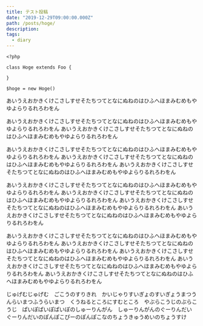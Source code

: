 ```yaml
---
title: テスト投稿
date: "2019-12-29T09:00:00.000Z"
path: /posts/hoge/
description: 
tags:
  - diary
---
```



```php{3,4,5}:title=hoge.php
<?php

class Hoge extends Foo {
 
}

$hoge = new Hoge()

```

あいうえおかきくけこさしすせそたちつてとなにぬねのはひふへほまみむめもやゆよらりるれろわをん

あいうえおかきくけこさしすせそたちつてとなにぬねのはひふへほまみむめもやゆよらりるれろわをん
あいうえおかきくけこさしすせそたちつてとなにぬねのはひふへほまみむめもやゆよらりるれろわをん

あいうえおかきくけこさしすせそたちつてとなにぬねのはひふへほまみむめもやゆよらりるれろわをん
あいうえおかきくけこさしすせそたちつてとなにぬねのはひふへほまみむめもやゆよらりるれろわをん
あいうえおかきくけこさしすせそたちつてとなにぬねのはひふへほまみむめもやゆよらりるれろわをん

あいうえおかきくけこさしすせそたちつてとなにぬねのはひふへほまみむめもやゆよらりるれろわをん
あいうえおかきくけこさしすせそたちつてとなにぬねのはひふへほまみむめもやゆよらりるれろわをん
あいうえおかきくけこさしすせそたちつてとなにぬねのはひふへほまみむめもやゆよらりるれろわをん
あいうえおかきくけこさしすせそたちつてとなにぬねのはひふへほまみむめもやゆよらりるれろわをん

あいうえおかきくけこさしすせそたちつてとなにぬねのはひふへほまみむめもやゆよらりるれろわをん
あいうえおかきくけこさしすせそたちつてとなにぬねのはひふへほまみむめもやゆよらりるれろわをん
あいうえおかきくけこさしすせそたちつてとなにぬねのはひふへほまみむめもやゆよらりるれろわをん
あいうえおかきくけこさしすせそたちつてとなにぬねのはひふへほまみむめもやゆよらりるれろわをん
あいうえおかきくけこさしすせそたちつてとなにぬねのはひふへほまみむめもやゆよらりるれろわをん

じゅげむじゅげむ　ごこうのすりきれ　かいじゃりすいぎょのすいぎょうまつうんらいまつふうらいまつ　くうねるところにすむところ　やぶらこうじのぶらこうじ　ぱいぽぱいぽぱいぽのしゅーりんがん　しゅーりんがんのぐーりんだい　ぐーりんだいのぽんぽこぴーのぽんぽこなのちょうきゅうめいのちょうすけ

<div class="iframely-embed"><div class="iframely-responsive" style="height: 140px; padding-bottom: 0;"><a href="https://olkb.com" data-iframely-url="//cdn.iframe.ly/JNBgrVz"></a></div></div>